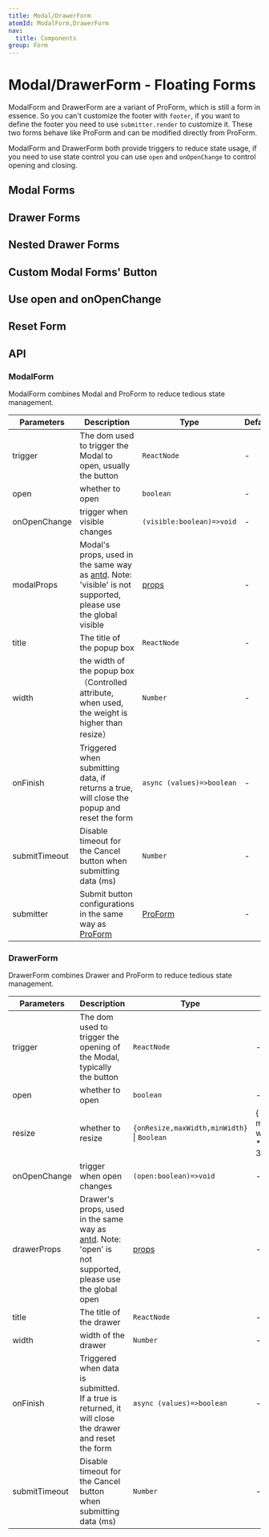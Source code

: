 ```yaml
---
title: Modal/DrawerForm
atomId: ModalForm,DrawerForm
nav:
  title: Components
group: Form
---
```


# Modal/DrawerForm - Floating Forms

ModalForm and DrawerForm are a variant of ProForm, which is still a form in essence. So you can't customize the footer with `footer`, if you want to define the footer you need to use `submitter.render` to customize it. These two forms behave like ProForm and can be modified directly from ProForm.

ModalForm and DrawerForm both provide triggers to reduce state usage, if you need to use state control you can use `open` and `onOpenChange` to control opening and closing.

## Modal Forms

<code src="../../../../demos/form/ModalForm/modal-form.tsx"  background="var(--main-bg-color)" oldtitle="Modal Forms"></code>

## Drawer Forms

<code src="../../../../demos/form/ModalForm/drawer-form.tsx"  background="var(--main-bg-color)" oldtitle="Drawer Forms"></code>

## Nested Drawer Forms

<code src="../../../../demos/form/ModalForm/drawer-form-nested.tsx" debug  background="var(--main-bg-color)" oldtitle="Drawer Forms"></code>

## Custom Modal Forms' Button

<code src="../../../../demos/form/ModalForm/modal-form-submitter.tsx"  background="var(--main-bg-color)" oldtitle="Custom Modal Forms' Button"></code>

## Use open and onOpenChange

<code src="../../../../demos/form/ModalForm/visible-on-visible-change.tsx"  background="var(--main-bg-color)" oldtitle="Use open and onOpenChange"></code>

## Reset Form

<code src="../../../../demos/form/ModalForm/modal-form-reset.tsx"  background="var(--main-bg-color)" oldtitle="Reset Form"></code>

## API

### ModalForm

ModalForm combines Modal and ProForm to reduce tedious state management.

| Parameters | Description | Type | Default |
| --- | --- | --- | --- |
| trigger | The dom used to trigger the Modal to open, usually the button | `ReactNode` | - |
| open | whether to open | `boolean` | - |
| onOpenChange | trigger when visible changes | `(visible:boolean)=>void` | - |
| modalProps | Modal's props, used in the same way as [antd](https://ant.design/components/modal/). Note: 'visible' is not supported, please use the global visible | [props](https://ant.design/components/modal/#API) | - |
| title | The title of the popup box | `ReactNode` | - |
| width | the width of the popup box（Controlled attribute, when used, the weight is higher than resize） | `Number` | - |
| onFinish | Triggered when submitting data, if returns a true, will close the popup and reset the form | `async (values)=>boolean` | - |
| submitTimeout | Disable timeout for the Cancel button when submitting data (ms) | `Number` | - |
| submitter | Submit button configurations in the same way as [ProForm](https://procomponents.ant.design/components/form) | [ProForm](https://procomponents.ant.design/components/form) | - |

### DrawerForm

DrawerForm combines Drawer and ProForm to reduce tedious state management.

| Parameters | Description | Type | Default |
| --- | --- | --- | --- |
| trigger | The dom used to trigger the opening of the Modal, typically the button | `ReactNode` | - |
| open | whether to open | `boolean` | - |
| resize | whether to resize | `{onResize,maxWidth,minWidth}` \| `Boolean` | { onResize: () => { }, maxWidth: window\.innerWidth \* 0.8, minWidth: 300} |
| onOpenChange | trigger when open changes | `(open:boolean)=>void` | - |
| drawerProps | Drawer's props, used in the same way as [antd](https://ant.design/components/drawer/). Note: 'open' is not supported, please use the global open | [props](https://ant.design/components/drawer/#API) | - |
| title | The title of the drawer | `ReactNode` | - |
| width | width of the drawer | `Number` | - |
| onFinish | Triggered when data is submitted. If a true is returned, it will close the drawer and reset the form | `async (values)=>boolean` | - |
| submitTimeout | Disable timeout for the Cancel button when submitting data (ms) | `Number` | - |
